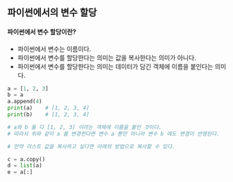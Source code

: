 ## 파이썬에서의 변수 할당

#### 파이썬에서 변수 할당이란?

- 파이썬에서 변수는 이름이다.
- 파이썬에서 변수를 할당한다는 의미는 값을 복사한다는 의미가 아니다.
- 파이썬에서 변수를 할당한다는 의미는 데이터가 담긴 객체에 이름을 붙인다는 의미다.

```python
a = [1, 2, 3]
b = a
a.append(4)
print(a)    # [1, 2, 3, 4]
print(b)    # [1, 2, 3, 4]

# a와 b 둘 다 [1, 2, 3] 이라는 객체에 이름을 붙인 것이다.
# 따라서 위와 같이 a 를 변경한다면 변수 a 뿐만 아니라 변수 b 에도 변경이 반영된다.

# 만약 리스트 값을 복사하고 싶다면 아래의 방법으로 복사할 수 있다.

c = a.copy()
d = list(a)
e = a[:]
```

